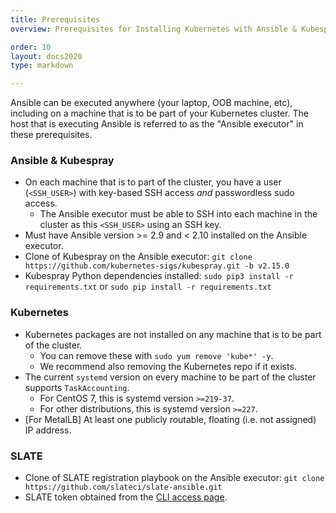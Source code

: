 ```yaml
---
title: Prerequisites
overview: Prerequisites for Installing Kubernetes with Ansible & Kubespray

order: 10
layout: docs2020
type: markdown

---
```


Ansible can be executed anywhere (your laptop, OOB machine, etc), including on a machine that is to be part of your Kubernetes cluster.
The host that is executing Ansible is referred to as the "Ansible executor" in these prerequisites.

### Ansible & Kubespray

- On each machine that is to part of the cluster, you have a user (`<SSH_USER>`) with key-based SSH access *and* passwordless sudo access.
  - The Ansible executor must be able to SSH into each machine in the cluster as this `<SSH_USER>` using an SSH key.
- Must have Ansible version >= 2.9 and &lt; 2.10 installed on the Ansible executor.
- Clone of Kubespray on the Ansible executor: `git clone https://github.com/kubernetes-sigs/kubespray.git -b v2.15.0`
- Kubespray Python dependencies installed: `sudo pip3 install -r requirements.txt` or `sudo pip install -r requirements.txt`

### Kubernetes

- Kubernetes packages are not installed on any machine that is to be part of the cluster.
  - You can remove these with `sudo yum remove 'kube*' -y`.
  - We recommend also removing the Kubernetes repo if it exists.
- The current `systemd` version on every machine to be part of the cluster supports `TaskAccounting`.
  - For CentOS 7, this is systemd version `>=219-37`.
  - For other distributions, this is systemd version `>=227`.
- [For MetalLB] At least one publicly routable, floating (i.e. not assigned) IP address.

### SLATE

- Clone of SLATE registration playbook on the Ansible executor: `git clone https://github.com/slateci/slate-ansible.git`
- SLATE token obtained from the [CLI access page](https://portal.slateci.io/cli).
